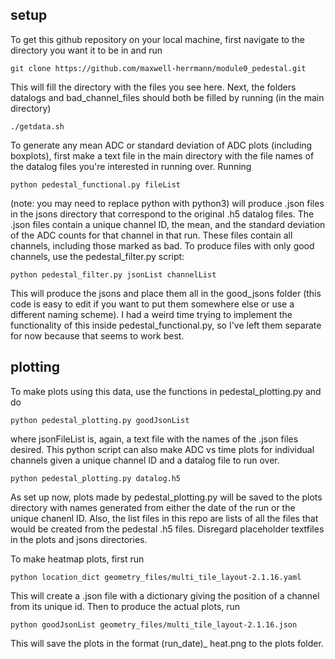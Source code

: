 ## setup
To get this github repository on your local machine, first navigate to the directory you want it to be in and run
```
git clone https://github.com/maxwell-herrmann/module0_pedestal.git
```
This will fill the directory with the files you see here. Next, the folders datalogs and bad_channel_files should both be filled by running (in the main directory)
```
./getdata.sh
```
To generate any mean ADC or standard deviation of ADC plots (including boxplots), first make a text file in the main directory with the file names of the datalog files you're interested in running over. Running
```
python pedestal_functional.py fileList
```
(note: you may need to replace python with python3) will produce .json files in the jsons directory that correspond to the original .h5 datalog files. The .json files contain a unique channel ID, the mean, and the standard deviation of the ADC counts for that channel in that run. These files contain all channels, including those marked as bad. To produce files with only good channels, use the pedestal_filter.py script:
```
python pedestal_filter.py jsonList channelList
```
This will produce the jsons and place them all in the good_jsons folder (this code is easy to edit if you want to put them somewhere else or use a different naming scheme). I had a weird time trying to implement the functionality of this inside pedestal_functional.py, so I've left them separate for now because that seems to work best. 

## plotting

To make plots using this data, use the functions in pedestal_plotting.py and do 
```
python pedestal_plotting.py goodJsonList
```
where jsonFileList is, again, a text file with the names of the .json files desired. This python script can also make ADC vs time plots for individual channels given a unique channel ID and a datalog file to run over. 
```
python pedestal_plotting.py datalog.h5
```
As set up now, plots made by pedestal_plotting.py will be saved to the plots directory with names generated from either the date of the run or the unique chanenl ID. Also, the list files in this repo are lists of all the files that would be created from the pedestal .h5 files. Disregard placeholder textfiles in the plots and jsons directories.

To make heatmap plots, first run
```
python location_dict geometry_files/multi_tile_layout-2.1.16.yaml
```
This will create a .json file with a dictionary giving the position of a channel from its unique id. Then to produce the actual plots, run
```
python goodJsonList geometry_files/multi_tile_layout-2.1.16.json
```
This will save the plots in the format (run_date)_ heat.png to the plots folder.
